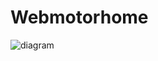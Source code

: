 # Webmotorhome

![diagram](https://www.plantuml.com/plantuml/svg/0/RLJBRXD14Bn7oZyqFY178lQ5Kqvn4ekWE61YHn52aTNURPo9PcScyt1Uub-GE4Jm6_unkcVi5GPyM8rxgskg-h678QAFgT6xEw-KgNIg2MvYTE6Wt_TutrkeU9FcAP2lh8baOg-oJHzhhz0iTNAfV_nsVwpHnClpKLzZf10vD3jcD2f3lkSo-UxEQF3vu-LqTlL-UZeR3TyDFvnqzoG-9X-iwSeLRw1p6H9wPM6fy9P9gIEn1i5H21P1SSZp4KsDG4s1UKWIi90QQ6oq_iOsrEim--GnH6fcmuVOfS1Cm_q6bHRE2VcbMhrOOB-Keq0Fp6tiNtde5CC7JWboZ0jik0Xscq85PusQAwsUa6Kuwu6fAbAU_w17mCIg-ENgPVKZN-asH83HutBrCm0RSbm__6fzWvrSchMC8vlOhd_itiznLcqAomgkQDxwXO5pMbKObJMTFNZUtG7-jMsGNCxu8gB9NmyojiWvtr28gJCRjJB0JOOp3alev4zxO4LfpSzip4Ab5ViGJrbuxj12BBU-2D3V9HKf9evV32TJSRUj3fqJTSUPxBfL11pVg8eiox2zPTOvjY5aIH714ueq3sYIgLGky99KbRJbfYC36p5aMUs2fuSXwzhNFAmKUi0ZsB0-G84v5ibDN1Fq_jLQpwKetAavXgnbycaasKTegdntgOydZIp6O9wt0TVcYGn2j7LRGe6m8JwjlhFLjYMREylpWdIfJsbXi8nZsy9wEfsE9nkqu38a2zIhN_0QA5IUbZpYZS1lwtbr4EwuQ2H9tsJ6sgoy86HuezOB8P1oDs_0UZtBUwsud_N_fbc6OfDNKafd-Hos16zTNNQiSBTSeIKhID6tfQAe30LnIARE7vhV)

